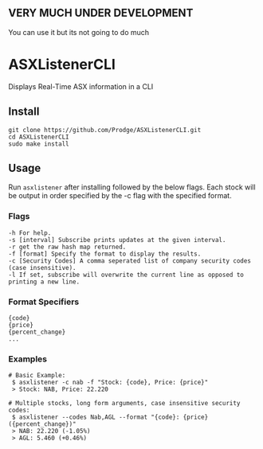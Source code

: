 ## VERY MUCH UNDER DEVELOPMENT
You can use it but its not going to do much

# ASXListenerCLI
Displays Real-Time ASX information in a CLI

## Install
```
git clone https://github.com/Prodge/ASXListenerCLI.git
cd ASXListenerCLI
sudo make install
```

## Usage
Run `asxlistener` after installing followed by the below flags.
Each stock will be output in order specified by the -c flag with the specified format.

### Flags
```
-h For help.
-s [interval] Subscribe prints updates at the given interval.
-r get the raw hash map returned.
-f [format] Specify the format to display the results.
-c [Security Codes] A comma seperated list of company security codes (case insensitive).
-l If set, subscribe will overwrite the current line as opposed to printing a new line.
```

### Format Specifiers
```
{code}
{price}
{percent_change}
...

```

### Examples
```
# Basic Example:
 $ asxlistener -c nab -f "Stock: {code}, Price: {price}"
 > Stock: NAB, Price: 22.220

# Multiple stocks, long form arguments, case insensitive security codes:
 $ asxlistener --codes Nab,AGL --format "{code}: {price} ({percent_change})"
 > NAB: 22.220 (-1.05%)
 > AGL: 5.460 (+0.46%)
```
